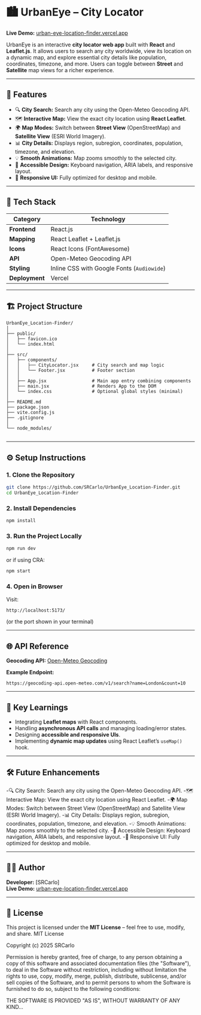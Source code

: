 # 🏙️ UrbanEye – City Locator

**Live Demo:** [urban-eye-location-finder.vercel.app](https://urban-eye-location-finder.vercel.app)

UrbanEye is an interactive **city locator web app** built with **React** and **Leaflet.js**. It allows users to search any city worldwide, view its location on a dynamic map, and explore essential city details like population, coordinates, timezone, and more. Users can toggle between **Street** and **Satellite** map views for a richer experience.

---

## 🚀 Features

- 🔍 **City Search:** Search any city using the Open-Meteo Geocoding API.  
- 🗺️ **Interactive Map:** View the exact city location using **React Leaflet**.  
- 🌍 **Map Modes:** Switch between **Street View** (OpenStreetMap) and **Satellite View** (ESRI World Imagery).  
- 📊 **City Details:** Displays region, subregion, coordinates, population, timezone, and elevation.  
- 💡 **Smooth Animations:** Map zooms smoothly to the selected city.  
- 🧭 **Accessible Design:** Keyboard navigation, ARIA labels, and responsive layout.  
- 📱 **Responsive UI:** Fully optimized for desktop and mobile.

---

## 🧩 Tech Stack

| Category        | Technology |
|-----------------|-------------|
| **Frontend**    | React.js |
| **Mapping**     | React Leaflet + Leaflet.js |
| **Icons**       | React Icons (FontAwesome) |
| **API**         | Open-Meteo Geocoding API |
| **Styling**     | Inline CSS with Google Fonts (`Audiowide`) |
| **Deployment**  | Vercel |

---

## 🏗️ Project Structure

```
UrbanEye_Location-Finder/
│
├── public/
│   ├── favicon.ico
│   └── index.html
│
├── src/
│   ├── components/
│   │   ├── CityLocator.jsx     # City search and map logic
│   │   └── Footer.jsx          # Footer section
│   │
│   ├── App.jsx                 # Main app entry combining components
│   ├── main.jsx                # Renders App to the DOM
│   └── index.css               # Optional global styles (minimal)
│
├── README.md
├── package.json
├── vite.config.js
├── .gitignore
│
└── node_modules/


```

---

## ⚙️ Setup Instructions

### 1. Clone the Repository
```bash
git clone https://github.com/SRCarlo/UrbanEye_Location-Finder.git
cd UrbanEye_Location-Finder
```

### 2. Install Dependencies
```bash
npm install
```

### 3. Run the Project Locally
```bash
npm run dev
```
or if using CRA:
```bash
npm start
```

### 4. Open in Browser
Visit:
```
http://localhost:5173/
```
(or the port shown in your terminal)

---

## 🌐 API Reference

**Geocoding API:** [Open-Meteo Geocoding](https://open-meteo.com/en/docs/geocoding-api)

**Example Endpoint:**
```
https://geocoding-api.open-meteo.com/v1/search?name=London&count=10
```

---

## 🧠 Key Learnings

- Integrating **Leaflet maps** with React components.  
- Handling **asynchronous API calls** and managing loading/error states.  
- Designing **accessible and responsive UIs**.  
- Implementing **dynamic map updates** using React Leaflet’s `useMap()` hook.

---

## 🛠️ Future Enhancements

-🔍 City Search: Search any city using the Open-Meteo Geocoding API.
-🗺️ Interactive Map: View the exact city location using React Leaflet.
-🌍 Map Modes: Switch between Street View (OpenStreetMap) and Satellite View (ESRI World Imagery).
-📊 City Details: Displays region, subregion, coordinates, population, timezone, and elevation.
-💡 Smooth Animations: Map zooms smoothly to the selected city.
-🧭 Accessible Design: Keyboard navigation, ARIA labels, and responsive layout.
-📱 Responsive UI: Fully optimized for desktop and mobile.

---

## 👨‍💻 Author

**Developer:** [SRCarlo]  
**Live Demo:** [urban-eye-location-finder.vercel.app](https://urban-eye-location-finder.vercel.app)

---

## 📝 License

This project is licensed under the **MIT License** – feel free to use, modify, and share.
MIT License

Copyright (c) 2025 SRCarlo

Permission is hereby granted, free of charge, to any person obtaining a copy
of this software and associated documentation files (the "Software"), to deal
in the Software without restriction, including without limitation the rights
to use, copy, modify, merge, publish, distribute, sublicense, and/or sell
copies of the Software, and to permit persons to whom the Software is
furnished to do so, subject to the following conditions:

THE SOFTWARE IS PROVIDED "AS IS", WITHOUT WARRANTY OF ANY KIND...

